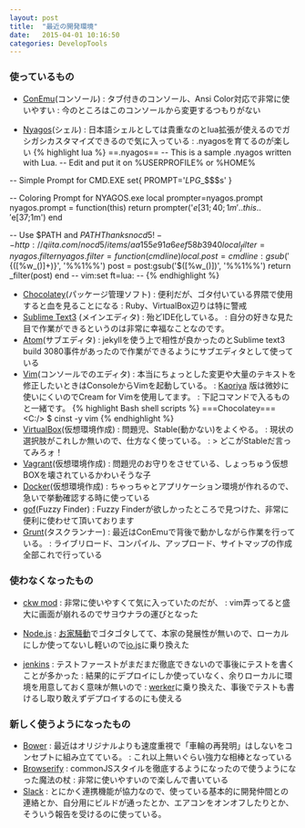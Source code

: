 ```yaml
---
layout: post
title:  "最近の開発環境"
date:   2015-04-01 10:16:50
categories: DevelopTools
---
```

### 使っているもの
- [ConEmu](https://github.com/Maximus5/ConEmu)(コンソール)
: タブ付きのコンソール、Ansi Color対応で非常に使いやすい
: 今のところはこのコンソールから変更するつもりがない

- [Nyagos](https://github.com/zetamatta/nyagos)(シェル)
: 日本語シェルとしては貴重なのとlua拡張が使えるのでガシガシカスタマイズできるので気に入っている
: .nyagosを育てるのが楽しい
{% highlight lua %}
==.nyagos==
-- This is a sample .nyagos written with Lua.
-- Edit and put it on %USERPROFILE% or %HOME%

-- Simple Prompt for CMD.EXE
set{
    PROMPT='$L$P$G$_$$$s'
}

-- Coloring Prompt for NYAGOS.exe
local prompter=nyagos.prompt
nyagos.prompt = function(this)
    return prompter('$e[31;40;1m'..this..'$e[37;1m')
end

-- Use $PATH and ${PATH} Thanks nocd5!
-- http://qiita.com/nocd5/items/aa155e91a6eef58b3940
local _filter = nyagos.filter
nyagos.filter = function(cmdline)
  local.post = cmdline:gsub('${([%w_()]+)}', '%%1%%')
  post = post:gsub('$([%w_()])', '%%1%%')
  return _filter(post)
end
-- vim:set ft=lua: --
{% endhighlight %}
- [Chocolatey](https://chocolatey.org/)(パッケージ管理ソフト)
: 便利だが、ゴタ付いている界隈で使用すると血を見ることになる
: Ruby、VirtualBox辺りは特に警戒
- [Sublime Text3](http://www.sublimetext.com/3) (メインエディタ)
: 殆どIDE化している。
: 自分の好きな見た目で作業ができるというのは非常に幸福なことなのです。
- [Atom](https://atom.io/)(サブエディタ)
: jekyllを使う上で相性が良かったのとSublime text3 build 3080事件があったので作業ができるようにサブエディタとして使っている
- [Vim](http://cream.sourceforge.net/)(コンソールでのエディタ)
: 本当にちょっとした変更や大量のテキストを修正したいときはConsoleからVimを起動している。
: [Kaoriya](http://www.kaoriya.net/software/vim/) 版は微妙に使いにくいのでCream for Vimを使用してます。
: 下記コマンドで入るものと一緒です。
{% highlight Bash shell scripts %}
===Chocolatey===
<C:/>
$ cinst -y vim
{% endhighlight %}
- [VirtualBox](https://www.virtualbox.org/)(仮想環境作成)
: 問題児、Stable(動かない)をよくやる。
: 現状の選択肢がこれしか無いので、仕方なく使っている。
: > どこがStableだ言ってみろォ！
- [Vagrant](https://www.virtualbox.org/)(仮想環境作成)
: 問題児のお守りをさせている、しょっちゅう仮想BOXを壊されているかわいそうな子
- [Docker](https://www.docker.com/)(仮想環境作成)
: ちゃっちゃとアプリケーション環境が作れるので、急いで挙動確認する時に使っている
- [gof](https://github.com/mattn/gof)(Fuzzy Finder)
: Fuzzy Finderが欲しかったところで見つけた、非常に便利に使わせて頂いております
- [Grunt](http://gruntjs.com/)(タスクランナー)
: 最近はConEmuで背後で動かしながら作業を行っている。
: ライブリロード、コンパイル、アップロード、サイトマップの作成全部これで行っている

### 使わなくなったもの
- [ckw mod](http://ckw-mod.github.io/)
: 非常に使いやすくて気に入っていたのだが、
: vim弄ってると盛大に画面が崩れるのでサヨウナラの運びとなった

- [Node.js](https://nodejs.org/)
: [お家騒動](http://yosuke-furukawa.hatenablog.com/entry/2014/12/25/104300)でゴタゴタしてて、本家の発展性が無いので、ローカルにしか使ってないし軽いので[io.js](https://iojs.org/ja/)に乗り換えた

- [jenkins](https://jenkins-ci.org/)
: テストファーストがまだまだ徹底できないので事後にテストを書くことが多かった
: 結果的にデプロイにしか使っていなく、余りローカルに環境を用意しておく意味が無いので
: [werker](http://wercker.com/)に乗り換えた、事後でテストも書けるし取り敢えずデプロイするのにも使える

### 新しく使うようになったもの
- [Bower](http://bower.io/)
: 最近はオリジナルよりも速度重視で「車輪の再発明」はしないをコンセプトに組み立てている。
: これ以上無いぐらい強力な相棒となっている
- [Browserify](http://browserify.org/)
: commonJSスタイルを徹底するようになったので使うようになった魔法の杖
: 非常に使いやすいので楽しんで書いている
- [Slack](https://slack.com/)
: とにかく連携機能が協力なので、使っている基本的に開発仲間との連絡とか、自分用にビルドが通ったとか、エアコンをオンオフしたりとか、そういう報告を受けるのに使っている。
